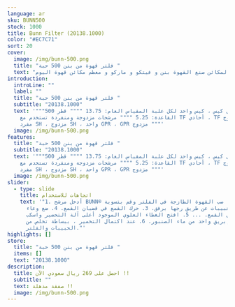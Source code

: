 ```yaml
---
language: ar
sku: BUNN500
stock: 1000
title: Bunn Filter (20138.1000)
color: "#EC7C71"
sort: 20
cover:
  image: /img/bunn-500.png
  title: "فلتر قهوة من بنن 500 حبة "
  text: "مناسبة لمكائن صنع القهوة بنن و فيتكو و ماركو و معظم مكائن قهوة اليوم "
introduction:
  introLine: ""
  label: ""
  title: "فلتر قهوة من بنن 500 حبة "
  subtitle: "20138.1000"
  text: '"""500 فلتر لكل كيس ، كيس واحد لكل علبة المقياس العام: 13.75 """" قطر
    القاعدة: 5.25 """" مرشحات مزدوجة ومنفردة تستخدم مع TF أحادي ، TF مزدوج ،
    مفرد SH ، مزدوج SH ، واحد GPR ، GPR مزدوج """'
  image: /img/bunn-500.png
features:
  title: "فلتر قهوة من بنن 500 حبة "
  subtitle: "20138.1000"
  text: '"""500 فلتر لكل كيس ، كيس واحد لكل علبة المقياس العام: 13.75 """" قطر
    القاعدة: 5.25 """" مرشحات مزدوجة ومنفردة تستخدم مع TF أحادي ، TF مزدوج ،
    مفرد SH ، مزدوج SH ، واحد GPR ، GPR مزدوج """'
  image: /img/bunn-500.png
slider:
  - type: slide
    title: اتجاهات للاستخدام
    text: '"1. أدخل مرشح BUNN® في القمع. 2. صب القهوة الطازجة في الفلتر وقم بتسوية
      طبقة الحبيبات عن طريق رجها برفق. 3. حرك القمع في قضبان القمع. 4. ضع وعاء
      فارغ أسفل القمع. ... 5. افتح الغطاء العلوي الموجود أعلى آلة التحضير واسكب
      في إبريق واحد من ماء الصنبور. 6. عند اكتمال التخمير ، ببساطة تخلص من
      الحبيبات والفلتر."'
highlights: []
store:
  title: "فلتر قهوة من بنن 500 حبة "
  items: []
  text: "20138.1000"
description:
  title: احصل على 269 ريال سعودي الآن !!
  subtitle: ""
  text: صفقة مذهلة !!
  image: /img/bunn-500.png
---
```

